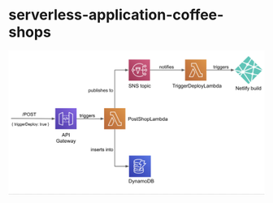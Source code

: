 # serverless-application-coffee-shops

<img width="850" alt="architecture" src="./architecture.png">
